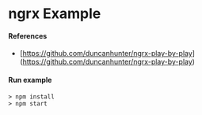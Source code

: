 # ngrx Example

#### References

- [https://github.com/duncanhunter/ngrx-play-by-play] (https://github.com/duncanhunter/ngrx-play-by-play)

#### Run example
```
> npm install
> npm start
```
